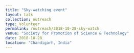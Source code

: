 ```yaml
---
title: "Sky-watching event"
layout: talk
collection: outreach
type: Volunteer
permalink: /outreach/2018-10-28-sky-watch
venue: "Society for Promotion of Science & Technology"
date: 2018-10-28
location: "Chandigarh, India"
---
```


